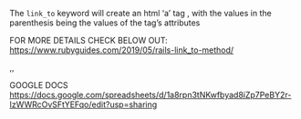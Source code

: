 The `link_to` keyword will create an html ‘a’ tag , with the values in the parenthesis being the values of the tag’s attributes


FOR MORE DETAILS CHECK BELOW OUT:
https://www.rubyguides.com/2019/05/rails-link_to-method/



,,

GOOGLE DOCS
https://docs.google.com/spreadsheets/d/1a8rpn3tNKwfbyad8iZp7PeBY2r-IzWWRcOvSFtYEFqo/edit?usp=sharing
